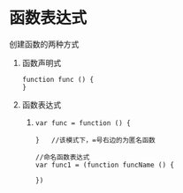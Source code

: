# 函数表达式

创建函数的两种方式

1. 函数声明式

   ```
   function func () {
   }
   ```

2. 函数表达式

   1. ```
      var func = function () {

      }   //该模式下，=号右边的为匿名函数

      //命名函数表达式
      var func1 = (function funcName () {

      })
      ```



